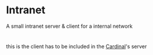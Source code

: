 # Intranet
A small intranet server &amp; client for a internal network
# 

this is the client has to be included in the [Cardinal](https://github.com/KemonoBAT4/Cardinal)'s server
